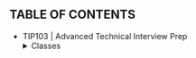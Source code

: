 ## TABLE OF CONTENTS
- TIP103 | Advanced Technical Interview Prep
  <details>
    <summary>Classes</summary>
    <a href="https://github.com/organizedanvrchy/CodePath/tree/main/TIP103/Week%201%20-%20Big%20O%20%7C%20Recursion%20with%20Memoization">Week 1 - Big O | Recursion with Memoization</a><br>
    Week 2<br>
    Week 3<br>
    Week 4<br>
    Week 5<br>
    Week 6<br>
    Week 7<br>
    Week 8<br>
    Week 9<br>
    Week 10<br>
  </details>
